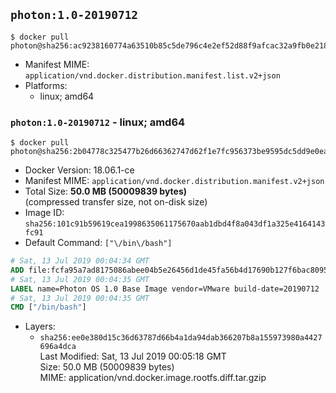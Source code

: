 ## `photon:1.0-20190712`

```console
$ docker pull photon@sha256:ac9238160774a63510b85c5de796c4e2ef52d88f9afcac32a9fb0e218bc54f6e
```

-	Manifest MIME: `application/vnd.docker.distribution.manifest.list.v2+json`
-	Platforms:
	-	linux; amd64

### `photon:1.0-20190712` - linux; amd64

```console
$ docker pull photon@sha256:2b04778c325477b26d66362747d62f1e7fc956373be9595dc5dd9e0eaeff626e
```

-	Docker Version: 18.06.1-ce
-	Manifest MIME: `application/vnd.docker.distribution.manifest.v2+json`
-	Total Size: **50.0 MB (50009839 bytes)**  
	(compressed transfer size, not on-disk size)
-	Image ID: `sha256:101c91b59619cea1998635061175670aab1dbd4f8a043df1a325e4164143fc91`
-	Default Command: `["\/bin\/bash"]`

```dockerfile
# Sat, 13 Jul 2019 00:04:34 GMT
ADD file:fcfa95a7ad8175086abee04b5e26456d1de45fa56b4d17690b127f6bac8095ed in / 
# Sat, 13 Jul 2019 00:04:35 GMT
LABEL name=Photon OS 1.0 Base Image vendor=VMware build-date=20190712
# Sat, 13 Jul 2019 00:04:35 GMT
CMD ["/bin/bash"]
```

-	Layers:
	-	`sha256:ee0e380d15c36d63787d66b4a1da94dab366207b8a155973980a4427696a4dca`  
		Last Modified: Sat, 13 Jul 2019 00:05:18 GMT  
		Size: 50.0 MB (50009839 bytes)  
		MIME: application/vnd.docker.image.rootfs.diff.tar.gzip
